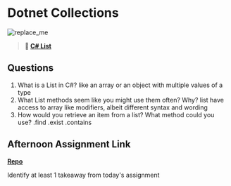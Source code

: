 # Dotnet Collections

![replace_me](https://codeworks.blob.core.windows.net/public/assets/img/illustrations/placeholder.svg)

> **📖 [C# List](https://codeworksacademy.com/fs-student-guide/resources/wk10/02-List-Methods)**

## Questions

1. What is a List in C#?
like an array or an object with multiple values of a type
2. What List methods seem like you might use them often? Why?
list have access to array like modifiers, albeit different syntax and wording
3. How would you retrieve an item from a list? What method could you use?
.find .exist .contains
## Afternoon Assignment Link

**[Repo](https://github.com/daniel-le97/<checkpoint>)**

Identify at least 1 takeaway from today's assignment
